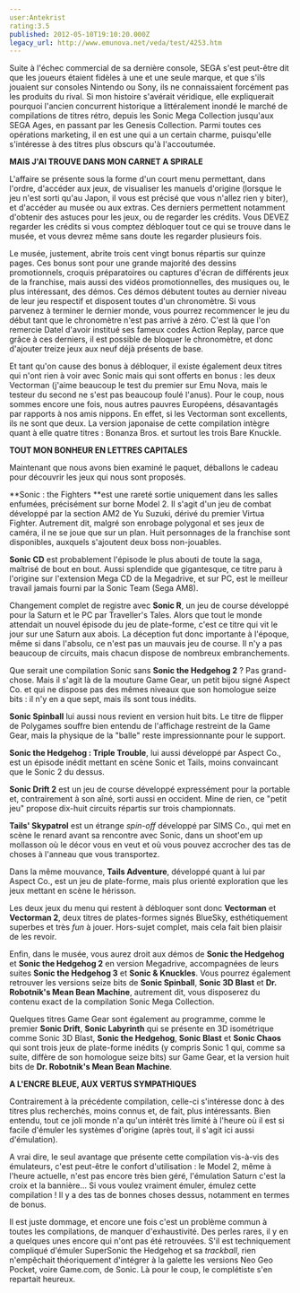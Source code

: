 ```yaml
---
user:Antekrist
rating:3.5
published: 2012-05-10T19:10:20.000Z
legacy_url: http://www.emunova.net/veda/test/4253.htm
---
```

Suite à l'échec commercial de sa dernière console, SEGA s'est peut-être dit que les joueurs étaient fidèles à une et une seule marque, et que s'ils jouaient sur consoles Nintendo ou Sony, ils ne connaissaient forcément pas les produits du rival. Si mon histoire s'avérait véridique, elle expliquerait pourquoi l'ancien concurrent historique a littéralement inondé le marché de compilations de titres rétro, depuis les Sonic Mega Collection jusqu'aux SEGA Ages, en passant par les Genesis Collection. Parmi toutes ces opérations marketing, il en est une qui a un certain charme, puisqu'elle s'intéresse à des titres plus obscurs qu'à l'accoutumée.  

  

**MAIS J'AI TROUVE DANS MON CARNET A SPIRALE**  

L'affaire se présente sous la forme d'un court menu permettant, dans l'ordre, d'accéder aux jeux, de visualiser les manuels d'origine (lorsque le jeu n'est sorti qu'au Japon, il vous est précisé que vous n'allez rien y biter), et d'accéder au musée ou aux extras. Ces derniers permettent notamment d'obtenir des astuces pour les jeux, ou de regarder les crédits. Vous DEVEZ regarder les crédits si vous comptez débloquer tout ce qui se trouve dans le musée, et vous devrez même sans doute les regarder plusieurs fois.  

Le musée, justement, abrite trois cent vingt bonus répartis sur quinze pages. Ces bonus sont pour une grande majorité des dessins promotionnels, croquis préparatoires ou captures d'écran de différents jeux de la franchise, mais aussi des vidéos promotionnelles, des musiques ou, le plus intéressant, des démos. Ces démos débutent toutes au dernier niveau de leur jeu respectif et disposent toutes d'un chronomètre. Si vous parvenez à terminer le dernier monde, vous pourrez recommencer le jeu du début tant que le chronomètre n'est pas arrivé à zéro. C'est là que l'on remercie Datel d'avoir institué ses fameux codes Action Replay, parce que grâce à ces derniers, il est possible de bloquer le chronomètre, et donc d'ajouter treize jeux aux neuf déjà présents de base.  

Et tant qu'on cause des bonus à débloquer, il existe également deux titres qui n'ont rien à voir avec Sonic mais qui sont offerts en bonus : les deux Vectorman (j'aime beaucoup le test du premier sur Emu Nova, mais le testeur du second ne s'est pas beaucoup foulé l'anus). Pour le coup, nous sommes encore une fois, nous autres pauvres Européens, désavantagés par rapports à nos amis nippons. En effet, si les Vectorman sont excellents, ils ne sont que deux. La version japonaise de cette compilation intègre quant à elle quatre titres : Bonanza Bros. et surtout les trois Bare Knuckle.  

  

**TOUT MON BONHEUR EN LETTRES CAPITALES**  

Maintenant que nous avons bien examiné le paquet, déballons le cadeau pour découvrir les jeux qui nous sont proposés.  

**Sonic : the Fighters **est une rareté sortie uniquement dans les salles enfumées, précisément sur borne Model 2\. Il s'agit d'un jeu de combat développé par la section AM2 de Yu Suzuki, dérivé du premier Virtua Fighter. Autrement dit, malgré son enrobage polygonal et ses jeux de caméra, il ne se joue que sur un plan. Huit personnages de la franchise sont disponibles, auxquels s'ajoutent deux boss non-jouables.  

**Sonic CD** est probablement l'épisode le plus abouti de toute la saga, maîtrisé de bout en bout. Aussi splendide que gigantesque, ce titre paru à l'origine sur l'extension Mega CD de la Megadrive, et sur PC, est le meilleur travail jamais fourni par la Sonic Team (Sega AM8).  

Changement complet de registre avec **Sonic R**, un jeu de course développé pour la Saturn et le PC par Traveller's Tales. Alors que tout le monde attendait un nouvel épisode du jeu de plate-forme, c'est ce titre qui vit le jour sur une Saturn aux abois. La déception fut donc importante à l'époque, même si dans l'absolu, ce n'est pas un mauvais jeu de course. Il n'y a pas beaucoup de circuits, mais chacun dispose de nombreux embranchements.  

Que serait une compilation Sonic sans **Sonic the Hedgehog 2** ? Pas grand-chose. Mais il s'agit là de la mouture Game Gear, un petit bijou signé Aspect Co. et qui ne dispose pas des mêmes niveaux que son homologue seize bits : il n'y en a que sept, mais ils sont tous inédits.  

**Sonic Spinball** lui aussi nous revient en version huit bits. Le titre de flipper de Polygames souffre bien entendu de l'affichage restreint de la Game Gear, mais la physique de la "balle" reste impressionnante pour le support.  

**Sonic the Hedgehog : Triple Trouble**, lui aussi développé par Aspect Co., est un épisode inédit mettant en scène Sonic et Tails, moins convaincant que le Sonic 2 du dessus.  

**Sonic Drift 2** est un jeu de course développé expressément pour la portable et, contrairement à son aîné, sorti aussi en occident. Mine de rien, ce "petit jeu" propose dix-huit circuits répartis sur trois championnats.  

**Tails' Skypatrol** est un étrange _spin-off_ développé par SIMS Co., qui met en scène le renard avant sa rencontre avec Sonic, dans un shoot'em up mollasson où le décor vous en veut et où vous pouvez accrocher des tas de choses à l'anneau que vous transportez.  

Dans la même mouvance, **Tails Adventure**, développé quant à lui par Aspect Co., est un jeu de plate-forme, mais plus orienté exploration que les jeux mettant en scène le hérisson.  

Les deux jeux du menu qui restent à débloquer sont donc **Vectorman** et **Vectorman 2**, deux titres de plates-formes signés BlueSky, esthétiquement superbes et très _fun_ à jouer. Hors-sujet complet, mais cela fait bien plaisir de les revoir.  

Enfin, dans le musée, vous aurez droit aux démos de **Sonic the Hedgehog** et **Sonic the Hedgehog 2** en version Megadrive, accompagnées de leurs suites **Sonic the Hedgehog 3** et **Sonic & Knuckles**. Vous pourrez également retrouver les versions seize bits de **Sonic Spinball**, **Sonic 3D Blast** et **Dr. Robotnik's Mean Bean Machine**, autrement dit, vous disposerez du contenu exact de la compilation Sonic Mega Collection.  

Quelques titres Game Gear sont également au programme, comme le premier **Sonic Drift**, **Sonic Labyrinth** qui se présente en 3D isométrique comme Sonic 3D Blast, **Sonic the Hedgehog**, **Sonic Blast** et **Sonic Chaos** qui sont trois jeux de plate-forme inédits (y compris Sonic 1 qui, comme sa suite, diffère de son homologue seize bits) sur Game Gear, et la version huit bits de **Dr. Robotnik's Mean Bean Machine**.  

  

**A L'ENCRE BLEUE, AUX VERTUS SYMPATHIQUES**  

Contrairement à la précédente compilation, celle-ci s'intéresse donc à des titres plus recherchés, moins connus et, de fait, plus intéressants. Bien entendu, tout ce joli monde n'a qu'un intérêt très limité à l'heure où il est si facile d'émuler les systèmes d'origine (après tout, il s'agit ici aussi d'émulation).  

A vrai dire, le seul avantage que présente cette compilation vis-à-vis des émulateurs, c'est peut-être le confort d'utilisation : le Model 2, même à l'heure actuelle, n'est pas encore très bien géré, l'émulation Saturn c'est la croix et la bannière... Si vous voulez vraiment émuler, émulez cette compilation ! Il y a des tas de bonnes choses dessus, notamment en termes de bonus.  

Il est juste dommage, et encore une fois c'est un problème commun à toutes les compilations, de manquer d'exhaustivité. Des perles rares, il y en a quelques unes encore qui n'ont pas été retrouvées. S'il est techniquement compliqué d'émuler SuperSonic the Hedgehog et sa _trackball_, rien n'empêchait théoriquement d'intégrer à la galette les versions Neo Geo Pocket, voire Game.com, de Sonic. Là pour le coup, le complétiste s'en repartait heureux.